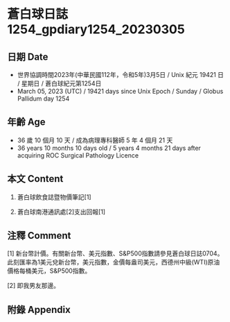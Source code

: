 [_metadata_:encoding]: - "utf-8"
[_metadata_:language]: - "zh-Hant-TW"
[_metadata_:fileformat]: - "markdown"
[_metadata_:MIME_type]: - "text/plain"
[_metadata_:markdown_version]: - "commonmark version 0.30"
[_metadata_:markdown_spec]: - "https://spec.commonmark.org/0.30/"

# 蒼白球日誌1254_gpdiary1254_20230305 #

## 日期 Date ##

* 世界協調時間2023年(中華民國112年，令和5年)3月5日 / Unix 紀元 19421 日 / 星期日 / 蒼白球紀元第1254日
* March 05, 2023 (UTC) / 19421 days since Unix Epoch / Sunday / Globus Pallidum day 1254

## 年齡 Age ##

* 36 歲 10 個月 10 天 / 成為病理專科醫師 5 年 4 個月 21 天
* 36 years 10 months 10 days old / 5 years 4 months 21 days after acquiring ROC Surgical Pathology Licence

## 本文 Content ##

1. 蒼白球飲食誌暨物價筆記[1]

    
2. 蒼白球南港通訊處[2]支出回報[1]

    

## 注釋 Comment ##

[1] 新台幣計價。有關新台幣、美元指數、S&P500指數請參見蒼白球日誌0704。此刻匯率為1美元兌新台幣，美元指數，金價每盎司美元，西德州中級(WTI)原油價格每桶美元，S&P500指數。


[2] 即我男友那邊。



## 附錄 Appendix ##

